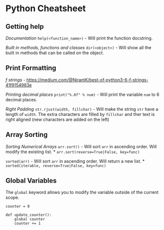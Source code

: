 # Python Cheatsheet

## Getting help

*Documentation*
`help(<function_name>)` - Will print the function docstring.

*Built in methods, functions and classes*
`dir(<object>)` - Will show all the built in methods that can be called on the object.

## Print Formatting

*f strings* - https://medium.com/@NirantK/best-of-python3-6-f-strings-41f9154983e

*Printing decimal places*
`print("%.6f" % num)` - Will print the variable `num` to 6 decimal places.

*Right Padding*
`str.rjust(width, fillchar)` - Will make the string `str` have a length of `width`. The extra characters are filled by `fillchar` and ther text is right aligned (new characters are added on the left)


## Array Sorting

*Sorting Numerical Arrays*
`arr.sort()` - Will sort `arr` in ascending order. Will modify the existing list.
    * `arr.sort(reverse=True|False, key=func)`


`sorted(arr)` - Will sort `arr` in ascending order. Will return a new list.
    * `sorted(iterable, reverse=True|False, key=func)`
    
    
## Global Variables

The `global` keyword allows you to modify the variable outside of the current scope.

```
counter = 0

def update_counter():
    global counter
    counter += 1
```
